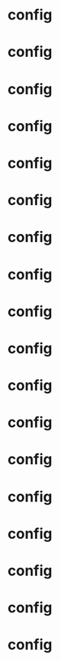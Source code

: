 # config
# config
# config
# config
# config
# config
# config
# config
# config
# config
# config
# config
# config
# config
# config
# config
# config
# config
